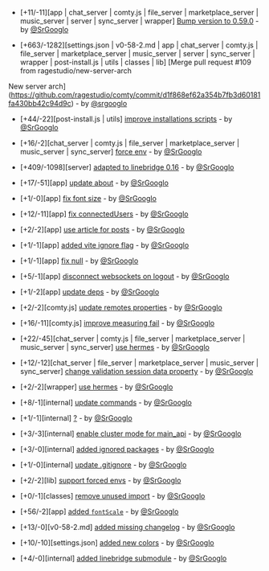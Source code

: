 * [+11/-11][app | chat_server | comty.js | file_server | marketplace_server | music_server | server | sync_server | wrapper] [Bump version to 0.59.0](https://github.com/ragestudio/comty/commit/1c0d74f36f043dbefe3783d99efabc8504eb24fc) - by [@SrGooglo](https://github.com/srgooglo)

* [+663/-1282][settings.json | v0-58-2.md | app | chat_server | comty.js | file_server | marketplace_server | music_server | server | sync_server | wrapper | post-install.js | utils | classes | lib] [Merge pull request #109 from ragestudio/new-server-arch

New server arch](https://github.com/ragestudio/comty/commit/d1f868ef62a354b7fb3d60181fa430bb42c94d9c) - by [@srgooglo](https://github.com/srgooglo)

* [+44/-22][post-install.js | utils] [improve installations scripts](https://github.com/ragestudio/comty/commit/e8e421274dffec3ccf36756aa14b52cbe918b0e5) - by [@SrGooglo](https://github.com/srgooglo)

* [+16/-2][chat_server | comty.js | file_server | marketplace_server | music_server | sync_server] [force env](https://github.com/ragestudio/comty/commit/84c84a42f8a400a224eec54ce3759cf4f78d76fd) - by [@SrGooglo](https://github.com/srgooglo)

* [+409/-1098][server] [adapted to linebridge 0.16](https://github.com/ragestudio/comty/commit/3dda8ee9de292326aa43a50e63a2b9c08b6ca8db) - by [@SrGooglo](https://github.com/srgooglo)

* [+17/-51][app] [update about](https://github.com/ragestudio/comty/commit/2f6a9e81da2901389361012b848ce999629ce7bc) - by [@SrGooglo](https://github.com/srgooglo)

* [+1/-0][app] [fix font size](https://github.com/ragestudio/comty/commit/d7ca67b3407068252b293df02ecc365ee7081655) - by [@SrGooglo](https://github.com/srgooglo)

* [+12/-11][app] [fix connectedUsers](https://github.com/ragestudio/comty/commit/9c48f553112b2f098cb5e29f791038b8c163f0b7) - by [@SrGooglo](https://github.com/srgooglo)

* [+2/-2][app] [use article for posts](https://github.com/ragestudio/comty/commit/f2774f3266ad9bb7fbd61f8fbe32a4d5dc6d8154) - by [@SrGooglo](https://github.com/srgooglo)

* [+1/-1][app] [added vite ignore flag](https://github.com/ragestudio/comty/commit/2f0a344247dd1b9a2a3183210819b5e61cabc68a) - by [@SrGooglo](https://github.com/srgooglo)

* [+1/-1][app] [fix null](https://github.com/ragestudio/comty/commit/01ad23fda174580abdf860070b7badca9d16b7b5) - by [@SrGooglo](https://github.com/srgooglo)

* [+5/-1][app] [disconnect websockets on logout](https://github.com/ragestudio/comty/commit/1b679d42177aaa6506ebf2a0bf9e26321e4eabbe) - by [@SrGooglo](https://github.com/srgooglo)

* [+1/-2][app] [update deps](https://github.com/ragestudio/comty/commit/556bd9fe4e6d3104642d468d4173f28e4a39b808) - by [@SrGooglo](https://github.com/srgooglo)

* [+2/-2][comty.js] [update remotes properties](https://github.com/ragestudio/comty/commit/cf605f30a4601b638f3b131c6626556f63de2ecb) - by [@SrGooglo](https://github.com/srgooglo)

* [+16/-11][comty.js] [improve measuring fail](https://github.com/ragestudio/comty/commit/1dcb06ea6d74a57dfd0330ef666caa630e8ba433) - by [@SrGooglo](https://github.com/srgooglo)

* [+22/-45][chat_server | comty.js | file_server | marketplace_server | music_server | sync_server] [use hermes](https://github.com/ragestudio/comty/commit/3b4201111099ef577acc99fe8fe97d8b5d642c82) - by [@SrGooglo](https://github.com/srgooglo)

* [+12/-12][chat_server | file_server | marketplace_server | music_server | sync_server] [change validation session data property](https://github.com/ragestudio/comty/commit/40bccd2a80d622ed50522b7008eb005c5b53ec3d) - by [@SrGooglo](https://github.com/srgooglo)

* [+2/-2][wrapper] [use hermes](https://github.com/ragestudio/comty/commit/71e86a133b2573c5b37c0655acdf324a641763c3) - by [@SrGooglo](https://github.com/srgooglo)

* [+8/-1][internal] [update commands](https://github.com/ragestudio/comty/commit/1a7f024efff112d91bbeafbf4811294c3fedeae7) - by [@SrGooglo](https://github.com/srgooglo)

* [+1/-1][internal] [?](https://github.com/ragestudio/comty/commit/c5bcc759a62ed7c732eff85b3ddb5550b1f95580) - by [@SrGooglo](https://github.com/srgooglo)

* [+3/-3][internal] [enable cluster mode for main_api](https://github.com/ragestudio/comty/commit/6aaa5b2cd4762d3868c4bcd83522f89e91c2c8b4) - by [@SrGooglo](https://github.com/srgooglo)

* [+3/-0][internal] [added ignored packages](https://github.com/ragestudio/comty/commit/4ff0546b5bf26616cfe103bc50d3e626549a9652) - by [@SrGooglo](https://github.com/srgooglo)

* [+1/-0][internal] [update .gitignore](https://github.com/ragestudio/comty/commit/f4ff1c9419d7dedf2620cfa04510a6297759cf72) - by [@SrGooglo](https://github.com/srgooglo)

* [+2/-2][lib] [support forced envs](https://github.com/ragestudio/comty/commit/5b78ad9bb69fc28f3f58a16ca788947d7c27cdc8) - by [@SrGooglo](https://github.com/srgooglo)

* [+0/-1][classes] [remove unused import](https://github.com/ragestudio/comty/commit/59a143719d52020dd02131a2ea5850ed2c0fdc90) - by [@SrGooglo](https://github.com/srgooglo)

* [+56/-2][app] [added `fontScale`](https://github.com/ragestudio/comty/commit/b423e53642d1685e208fd0a97a5ce0f59ff28fbe) - by [@SrGooglo](https://github.com/srgooglo)

* [+13/-0][v0-58-2.md] [added missing changelog](https://github.com/ragestudio/comty/commit/aeaa441c4608f320259b73f794075f4551ed5ee7) - by [@SrGooglo](https://github.com/srgooglo)

* [+10/-10][settings.json] [added new colors](https://github.com/ragestudio/comty/commit/6052017dfad85266878150b598af8963f51ef9b6) - by [@SrGooglo](https://github.com/srgooglo)

* [+4/-0][internal] [added linebridge submodule](https://github.com/ragestudio/comty/commit/99997c447ea4d839ecaf30554c6c0f5feda1a5a9) - by [@SrGooglo](https://github.com/srgooglo)